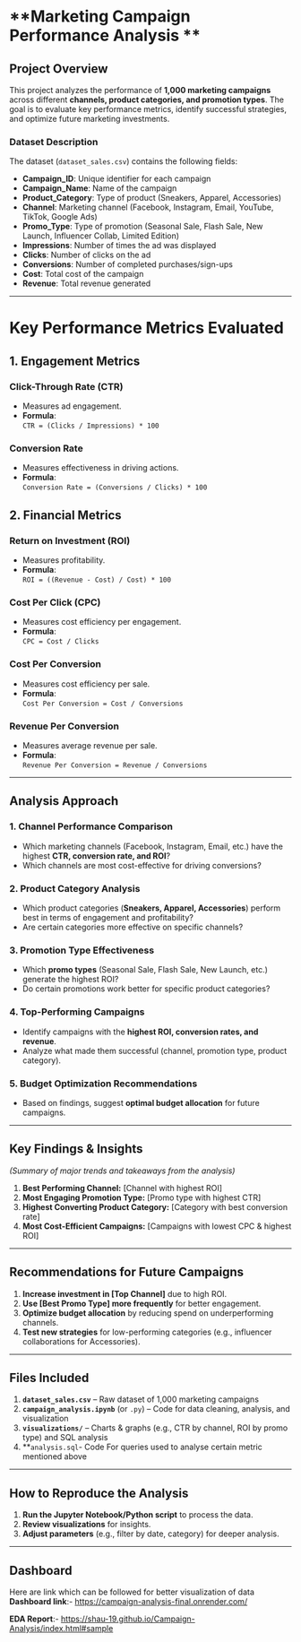 # **Marketing Campaign Performance Analysis **  

## **Project Overview**  
This project analyzes the performance of **1,000 marketing campaigns** across different **channels, product categories, and promotion types**. The goal is to evaluate key performance metrics, identify successful strategies, and optimize future marketing investments.  

### **Dataset Description**  
The dataset (`dataset_sales.csv`) contains the following fields:  
- **Campaign_ID**: Unique identifier for each campaign  
- **Campaign_Name**: Name of the campaign  
- **Product_Category**: Type of product (Sneakers, Apparel, Accessories)  
- **Channel**: Marketing channel (Facebook, Instagram, Email, YouTube, TikTok, Google Ads)  
- **Promo_Type**: Type of promotion (Seasonal Sale, Flash Sale, New Launch, Influencer Collab, Limited Edition)  
- **Impressions**: Number of times the ad was displayed  
- **Clicks**: Number of clicks on the ad  
- **Conversions**: Number of completed purchases/sign-ups  
- **Cost**: Total cost of the campaign  
- **Revenue**: Total revenue generated  

---

# **Key Performance Metrics Evaluated**

## **1. Engagement Metrics**

### **Click-Through Rate (CTR)**
- Measures ad engagement.
- **Formula**:  
  `CTR = (Clicks / Impressions) * 100`

### **Conversion Rate**
- Measures effectiveness in driving actions.
- **Formula**:  
  `Conversion Rate = (Conversions / Clicks) * 100`

## **2. Financial Metrics**

### **Return on Investment (ROI)**
- Measures profitability.
- **Formula**:  
  `ROI = ((Revenue - Cost) / Cost) * 100`

### **Cost Per Click (CPC)**
- Measures cost efficiency per engagement.
- **Formula**:  
  `CPC = Cost / Clicks`

### **Cost Per Conversion**
- Measures cost efficiency per sale.
- **Formula**:  
  `Cost Per Conversion = Cost / Conversions`

### **Revenue Per Conversion**
- Measures average revenue per sale.
- **Formula**:  
  `Revenue Per Conversion = Revenue / Conversions`
---

## **Analysis Approach**  

### **1. Channel Performance Comparison**  
- Which marketing channels (Facebook, Instagram, Email, etc.) have the highest **CTR, conversion rate, and ROI**?  
- Which channels are most cost-effective for driving conversions?  

### **2. Product Category Analysis**  
- Which product categories (**Sneakers, Apparel, Accessories**) perform best in terms of engagement and profitability?  
- Are certain categories more effective on specific channels?  

### **3. Promotion Type Effectiveness**  
- Which **promo types** (Seasonal Sale, Flash Sale, New Launch, etc.) generate the highest ROI?  
- Do certain promotions work better for specific product categories?  

### **4. Top-Performing Campaigns**  
- Identify campaigns with the **highest ROI, conversion rates, and revenue**.  
- Analyze what made them successful (channel, promotion type, product category).  

### **5. Budget Optimization Recommendations**  
- Based on findings, suggest **optimal budget allocation** for future campaigns.  

---

## **Key Findings & Insights**  
*(Summary of major trends and takeaways from the analysis)*  

1. **Best Performing Channel:** [Channel with highest ROI]  
2. **Most Engaging Promotion Type:** [Promo type with highest CTR]  
3. **Highest Converting Product Category:** [Category with best conversion rate]  
4. **Most Cost-Efficient Campaigns:** [Campaigns with lowest CPC & highest ROI]  

---

## **Recommendations for Future Campaigns**  
1. **Increase investment in [Top Channel]** due to high ROI.  
2. **Use [Best Promo Type] more frequently** for better engagement.  
3. **Optimize budget allocation** by reducing spend on underperforming channels.  
4. **Test new strategies** for low-performing categories (e.g., influencer collaborations for Accessories).  

---

## **Files Included**  
1. **`dataset_sales.csv`** – Raw dataset of 1,000 marketing campaigns  
2. **`campaign_analysis.ipynb`** (or `.py`) – Code for data cleaning, analysis, and visualization  
3. **`visualizations/`** – Charts & graphs (e.g., CTR by channel, ROI by promo type)  and SQL analysis
4. **`analysis.sql`- Code For queries used to analyse certain metric mentioned above


---

## **How to Reproduce the Analysis**  
1. **Run the Jupyter Notebook/Python script** to process the data.  
2. **Review visualizations** for insights.  
3. **Adjust parameters** (e.g., filter by date, category) for deeper analysis.  

---

## **Dashboard**
Here are link which can be followed for better visualization of data 
**Dashboard link**:- https://campaign-analysis-final.onrender.com/


**EDA Report**:- https://shau-19.github.io/Campaign-Analysis/index.html#sample



